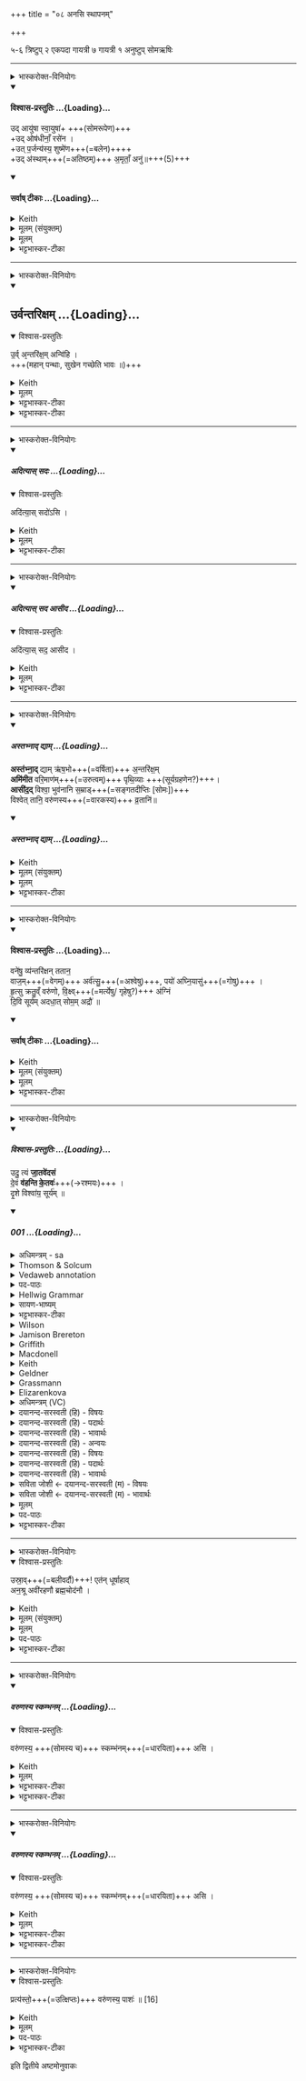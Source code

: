 +++
title = "०८ अनसि स्थापनम्"

+++

५-६ त्रिष्टुप्
२ एकपदा गायत्री
७ गायत्री
१ अनुष्टुप्
सोमऋषिः

________
<details><summary>भास्करोक्त-विनियोगः</summary>

सोमम् आदायोत्तिष्ठति।
</details>
<div class="js_include" newlevelforh1="4" title="विश्वास-प्रस्तुतिः" unfilled url="/vedAH_yajuH/taittirIyam/sArasvata-vibhAgaH/saMhitA/Rk/vishvAsa-prastutiH/1/2_somayAgArambhaH/08_anasi_sthApanam/02_ud_AyuShA.md">
<details open><summary><h4>विश्वास-प्रस्तुतिः ...{Loading}...</h4></summary>

उद् आयु॑षा स्वा॒युषा॑+ +++(सोमरूपेण)+++  
+उद् ओष॑धीनाँ॒ रसे॑न ।  
+उत् प॒र्जन्य॑स्य॒ शुष्मे॑ण+++(=बलेन)++++  
+उद् अ॑स्थाम्+++(=अतिष्ठम्)+++ अ॒मृताँ॒ अनु॑॥+++(5)+++
</details>
</div>
<div class="js_include" newlevelforh1="4" title="सर्वाष् टीकाः" unfilled url="/vedAH_yajuH/taittirIyam/sArasvata-vibhAgaH/saMhitA/Rk/sarvASh_TIkAH/1/2_somayAgArambhaH/08_anasi_sthApanam/02_ud_AyuShA.md">
<details open><summary><h4>सर्वाष् टीकाः ...{Loading}...</h4></summary>
<details><summary>Keith</summary>

Up with life, with fair life,  
Up with the sap of plants,  
Up with the force of Parjanya,  
Up have I arisen along with the immortals.
</details>
<details><summary>मूलम् (संयुक्तम्)</summary>

उदायु॑षा स्वा॒युषोदोष॑धीनाँ॒ रसे॒नोत्प॒र्जन्य॑स्य॒ शुष्मे॒णोद॑स्थाम॒मृताँ॒ अनु॑।
</details>
<details><summary>मूलम्</summary>

उदायु॑षा स्वा॒युषा  
उदोष॑धीनाँ॒ रसे॑न ।  
उत्प॒र्जन्य॑स्य॒ शुष्मे॑ण  
उद॑स्थाम॒मृताँ॒ अनु॑।  +++(व्याख्यानानुरोधेन उच्छब्दादित्वेन पादविभागः प्रदर्शितः)+++
</details>
<details><summary>भट्टभास्कर-टीका</summary>

1सोममादायोत्तिष्ठति - उदित्यन[न्व?]वसानयानुष्टुभा ॥
उच्छब्दादयश्चत्वारोपि पादाः । अस्थामिति वक्ष्यते, तेनोदित्यस्य सम्बन्धः । आयुस्सोमः अयनीयत्वादायुषोन्नस्य वा हेतुत्वात्स एव विशेष्यते । स्वायुषा शोभनमायुर्देयमस्मिन्निति स्वायुः । 'नञ्सुभ्याम्' इत्युत्तरपदान्तोदात्तत्वम् । तादृशेन त्वया सहाहं उदस्थामुत्तिष्ठामि । छान्दसो लुङ् । 'गातिस्था' इति सिचो लुक् । तदिदमोषधीनां रसेन सारेणोदस्थाम्, पर्जन्यस्य शुष्मेण बलेनोदस्थाम्, तदुभयस्यापि तदधीनत्वात् ।   
किञ्च, अमृतानमरणान् देवान् अनु लक्षीकृत्य उद्दिश्य वा त्वया सहोदस्थाम्, अमरणान् देवान् कर्तुमिति यावत् । उत्तरपदाद्युदात्तत्वे, पूर्ववद्रुत्वानुनासिकौ सांहितिकौ । 'देवता एवान्वारभ्योत्तिष्ठति' इति ब्राह्मणम् ॥
</details>
</details>
</div>






________
<details><summary>भास्करोक्त-विनियोगः</summary>

सोमवाहनम् अनो ऽभिप्रैति।
</details>
<div class="js_include" includetitle="false" newlevelforh1="2" unfilled url="/vedAH_yajuH/taittirIyam/sArasvata-vibhAgaH/saMhitA/yajuH/sarva-prastutiH/1/1_darshapUrNamAsAdi/02_barhirAstaraNam/urvantarixam.md">
<details open><summary><h2>उर्वन्तरिक्षम् ...{Loading}...</h2></summary>
<details open><summary>विश्वास-प्रस्तुतिः</summary>

उ॒र्व् अ᳙न्तरि॑क्ष॒म् अन्वि॑हि ।  
+++(महान् पन्थाः, सुखेन गच्छेति भावः ॥)+++
</details>
<details><summary>Keith</summary>

Fare along the wide atmosphere.
</details>
<details><summary>मूलम्</summary>

उ॒र्व॑न्तरि॑क्ष॒मन्वि॑हि ।
</details>
<details><summary>भट्टभास्कर-टीका</summary>

18प्रत्यागच्छति - उर्विति गायत्र्यैकपदया ॥ उरु विस्तीर्णमन्तरिक्षं अन्विहि अनुगच्छ । महान् पन्थाः, सुखेन गच्छेति भावः ॥
</details>
</details>
</div>
<details><summary>भट्टभास्कर-टीका</summary>

2सोमवाहनमनोभिप्रैति - उर्विति गायत्र्यैकपदया ॥ विस्तीर्णमाकाशमनुगच्छ निर्बाधं गच्छेति । व्याख्याता चेयम् । 'अन्तरिक्षदेवत्यो ह्येतर्हि सोमः' इति ब्राह्मणम् ॥
</details>


________
<details><summary>भास्करोक्त-विनियोगः</summary>

नीडे कृष्णाजिनमास्तृणाति।
</details>
<div class="js_include" includetitle="false" newlevelforh1="5" unfilled url="/vedAH_yajuH/taittirIyam/sArasvata-vibhAgaH/saMhitA/yajuH/sarva-prastutiH/1/2_somayAgArambhaH/08_anasi_sthApanam/adityAs_sadaH.md">
<details open><summary><h5>अदित्यास् सदः ...{Loading}...</h5></summary>
<details open><summary>विश्वास-प्रस्तुतिः</summary>

अदि॑त्या॒स् सदो॑ऽसि ।
</details>
<details><summary>Keith</summary>

Thou art the seat of Aditi.
</details>
<details><summary>मूलम्</summary>

अदि॑त्या॒स्सदो॑ऽसि ।
</details>
<details><summary>भट्टभास्कर-टीका</summary>

3नीडे कृष्णाजिनमास्तृणाति - अदित्या इति ॥ अदित्याः देवमातुः सदः सदनं लोकलक्षणं त्वमसि ॥
</details>
</details>
</div>  


________
<details><summary>भास्करोक्त-विनियोगः</summary>

तस्मिन् सोमं निदधाति।
</details>
<div class="js_include" includetitle="false" newlevelforh1="5" unfilled url="/vedAH_yajuH/taittirIyam/sArasvata-vibhAgaH/saMhitA/yajuH/sarva-prastutiH/1/2_somayAgArambhaH/08_anasi_sthApanam/adityAs_sada_AsIda.md">
<details open><summary><h5>अदित्यास् सद आसीद ...{Loading}...</h5></summary>
<details open><summary>विश्वास-प्रस्तुतिः</summary>

अदि॑त्या॒स् सद॒ आसीद ।
</details>
<details><summary>Keith</summary>

Sit on the seat of Aditi.
</details>
<details><summary>मूलम्</summary>

अदि॑त्या॒स्सद॒ आसीद ।
</details>
<details><summary>भट्टभास्कर-टीका</summary>

4तस्मिन्सोमं निदधाति - अदित्या इति ॥ अदित्यास्सदः सदन स्थानीयमेतत् कृष्णाजिनमासीद उपविश अस्मिन् ॥
</details>
</details>
</div>  


________
<details><summary>भास्करोक्त-विनियोगः</summary>

5सोमम् उपतिष्ठते - अस्तभ्नादिति त्रिष्टुभा ॥
</details>
<div class="js_include" includetitle="false" newlevelforh1="5" unfilled url="/vedAH_yajuH/taittirIyam/sArasvata-vibhAgaH/saMhitA/Rk/vishvAsa-prastutiH/1/2_somayAgArambhaH/08_anasi_sthApanam/astabhnAd_dyAm.md">
<details open><summary><h5>अस्तभ्नाद् द्याम् ...{Loading}...</h5></summary>


**अस्त॑भ्ना॒द्** द्याम् ऋ॑ष॒भो+++(=वर्षिता)+++ अ॒न्तरि॑क्ष॒म्   
**अमि॑मीत** वरि॒माण॑म्+++(=उरुत्वम्)+++ पृथि॒व्याः +++(सूर्यग्रहणेन?)+++।   
**आसी॑द॒द्** विश्वा॒ भुव॑नानि स॒म्राड्+++(=सङ्गतदीप्तिः [सोमः])+++  
विश्वेत् तानि॒ वरु॑णस्य+++(=वारकस्य)+++ व्र॒तानि॑॥

</details>
</div>
<div class="js_include" includetitle="false" newlevelforh1="5" unfilled url="/vedAH_yajuH/taittirIyam/sArasvata-vibhAgaH/saMhitA/Rk/sarvASh_TIkAH/1/2_somayAgArambhaH/08_anasi_sthApanam/astabhnAd_dyAm.md">
<details open><summary><h5>अस्तभ्नाद् द्याम् ...{Loading}...</h5></summary>
<details><summary>Keith</summary>

The bull hath stablished the sky, the atmosphere;  
Hath meted the breadth of the earth;  
Hath set him in all worlds as king.  
All these are Varuna's ordinances.
</details>
<details><summary>मूलम् (संयुक्तम्)</summary>

अस्त॑भ्ना॒द् द्यामृ॑ष॒भो अ॒न्तरि॑क्ष॒ममि॑मीत वरि॒माण॑म्पृथि॒व्या आसी॑द॒द्विश्वा॒ भुव॑नानि स॒म्राड्विश्वेत्तानि॒ वरु॑णस्य व्र॒तानि
</details>
<details><summary>मूलम्</summary>

अस्त॑भ्ना॒द्द्यामृ॑ष॒भो अ॒न्तरि॑क्ष॒म्   
अमि॑मीत वरि॒माण॑म्पृथि॒व्याः ।   
आसी॑द॒द्विश्वा॒ भुव॑नानि स॒म्राड्  
विश्वेत्तानि॒ वरु॑णस्य व्र॒तानि॑ ।
</details>
<details><summary>भट्टभास्कर-टीका</summary>

अमिमीतेति द्वितीयस्य पादस्यादिः, अत एव न निहन्यते । अस्तभ्नात् स्तब्धां दृढामकरोत् द्यां द्युलोकम् । ऋषभो वर्षिता अन्तरिक्षममिमीत मितवान् निर्मितवान् । वरिमाणं पृथिव्याः वरिमाणं उरुत्वम् । 'प्रियस्थिर' इत्यादिना वरादेशः । यद्वा - वरिमाणं वारकत्वम् । 'अन्येभ्योपि दृश्यन्ते' इति मनिन्, उञ्छादिर्द्रष्टव्यः । आसीदत् व्याप्तवान् वर्षेण । विश्वा विश्वानि च भुवनानि भूतजातानि आसीदत् इत्येव । यद्वा - अन्तरिक्षममिमीत वरिमाणं च पृथिव्या अमिमीतेत्येव । विश्वानि भुवनानि आसीदत् इत्यन्तर्भावितण्यर्थो वा आसादयति विश्वानि भुवनानीति । 'शेश्छन्दसि बहुऌअम्' इति लुक् । सम्राट् सङ्गतदीप्तिः । 'मो राजि समः क्वौ' इति मकारः । यान्येवंविधानि तानि विश्वान्येव वरुणस्य वारकस्य सोमस्य व्रतानि वीर्याणि कर्माणि, त्वमेवेन्द्रो भूत्वा तथा तथा कृतवानित्यर्थः । 'वारुण्यर्चा सादयति' इत्यादि ब्राह्मणम् ॥
</details>
</details>
</div>  


________
<details><summary>भास्करोक्त-विनियोगः</summary>

सोमं वाससा वेष्टयति।+++(4)+++
</details>
<div class="js_include" newlevelforh1="4" title="विश्वास-प्रस्तुतिः" unfilled url="/vedAH_yajuH/taittirIyam/sArasvata-vibhAgaH/saMhitA/Rk/vishvAsa-prastutiH/1/2_somayAgArambhaH/08_anasi_sthApanam/03_vaneShu_vyantarikhShan.md">
<details open><summary><h4>विश्वास-प्रस्तुतिः ...{Loading}...</h4></summary>

वने॑षु॒ व्य॑न्तरि॑क्षन् ततान॒  
वाज॒म्+++(=वेगम्)+++ अर्व॑त्सु॒+++(=अश्वेषु)+++, पयो॑ अघ्नि॒यासु॑+++(=गोषु)+++ ।  
हृ॒त्सु क्रतु॒व्ँ वरु॑णो, वि॒क्ष्व्+++(=मर्त्येषु/ गृहेषु?)+++ अ॑ग्निं   
दि॒वि सूर्य॑म् अदधा॒त् सोम॒म् अद्रौ॑ ॥
</details>
</div>
<div class="js_include" newlevelforh1="4" title="सर्वाष् टीकाः" unfilled url="/vedAH_yajuH/taittirIyam/sArasvata-vibhAgaH/saMhitA/Rk/sarvASh_TIkAH/1/2_somayAgArambhaH/08_anasi_sthApanam/03_vaneShu_vyantarikhShan.md">
<details open><summary><h4>सर्वाष् टीकाः ...{Loading}...</h4></summary>
<details><summary>Keith</summary>

He hath stretched out the sky over the woods;  
He hath placed strength in horses, milk in kine;  
Varuna hath set skill in the heart [1], Agni in dwellings,  
The sun in the sky, the Soma on the hill.
</details>
<details><summary>मूलम् (संयुक्तम्)</summary>

वने॑षु॒ व्य॑न्तरि॑क्षन्ततान॒ वाज॒मर्व॑त्सु॒ पयो॑ अघ्नि॒यासु॑ हृ॒त्सु [15]क्रतु॒व्ँवरु॑णो वि॒क्ष्व॑ग्निन्दि॒वि सूर्य॑मदधा॒त्सोम॒मद्रौ
</details>
<details><summary>मूलम्</summary>

वने॑षु॒ व्य॑न्तरि॑क्षन्ततान॒  
वाज॒मर्व॑त्सु॒ पयो॑ अघ्नि॒यासु॑ ।  
हृ॒त्सु क्रतु॒व्ँवरु॑णो वि॒क्ष्व॑ग्निं   
दि॒वि सूर्य॑मदधा॒त्सोम॒मद्रौ॑ ॥
</details>
<details><summary>भट्टभास्कर-टीका</summary>

6सोमं वाससा वेष्टयति - वनेष्विति त्रिष्टुभा । वाजमिति द्वितीयस्यादिः । हृत्स्विति तृतीयस्य । दिवीति चतुर्थस्य ॥  
वनेषु वुक्षेषु वृक्षषण्डेषु वा अन्तरिक्षं भूताकाशं विततान विस्तारितवान् । वाजं वेगमर्वत्सु अश्वेषु विततान । 'अर्वणस्त्रसावनञः' इति त्रादेशः । पयः क्षीरमघ्नियासु गोषु विततान । अहन्तव्या अघ्नियाः । 'अघ्न्यादयश्च' इति निपात्यते । हृत्सु हृदयेषु क्रतुं विज्ञानं विततान । वरुणो वरुणशब्दवाच्यस्सोमः विक्षु मर्त्येषु अग्निं विततान । दिवि सूर्यमदधात् स्थापितवान् । सोमं लतारूपमात्मानं अद्रावदधात् इत्येव । त्वमेव यथैतत्सवर्मकरोः तथा वाससा आत्मानं वेष्टयामीति ॥
</details>
</details>
</div>






________
<details><summary>भास्करोक्त-विनियोगः</summary>

सौर्यर्चा कृष्णाजिनं पुरस्तात् प्रत्यानह्यत्य् ऊर्ध्व-ग्रीवम्।  
7सौर्यर्चा कृष्णाजिनं पुरस्तात्प्रत्यानह्यत्यूर्ध्वग्रीवम् - उदुत्यमिति गायत्र्या ॥
</details>
<div class="js_include" includetitle="plain" newlevelforh1="5" title="विश्वास-प्रस्तुतिः" unfilled url="/vedAH_Rk/shAkalam/saMhitA/vishvAsa-prastutiH/01/050/01_udu_tyaM.md">
<details open><summary><h5>विश्वास-प्रस्तुतिः ...{Loading}...</h5></summary>


उदु॒ त्यं **जा॒तवे॑दसं**  
दे॒वं **व॑हन्ति के॒तवः॑**+++(→रश्मयः)+++ ।  
दृ॒शे विश्वा॑य॒ सूर्य॑म् ॥

</details>
</div>
<div class="js_include" includetitle="false" newlevelforh1="5" unfilled url="/vedAH_Rk/shAkalam/saMhitA/sarvASh_TIkAH/01/050/01_udu_tyaM.md">
<details open><summary><h5>001 ...{Loading}...</h5></summary>
<details><summary>अधिमन्त्रम् - sa</summary>

- देवता - सूर्यः
- ऋषिः - प्रस्कण्वः काण्वः
- छन्दः - गायत्री
</details>
<details><summary>Thomson & Solcum</summary>

उ꣡द् उ त्यं꣡ जात꣡वेदसं  
देवं꣡ वहन्ति केत꣡वः  
दृशे꣡ वि꣡श्वाय सू꣡रियम्
</details>
<details><summary>Vedaweb annotation</summary>

_________
**Strata**  
Cretic

_________
**Pāda-label**  
genre M  
genre M  
genre M
_________
**Morph**  
jātávedasam ← jātávedas- (nominal stem)  
{case:ACC, gender:M, number:SG}

tyám ← syá- ~ tyá- (pronoun)  
{case:ACC, gender:M, number:SG}

u ← u (invariable)  
{}

út ← út (invariable)  
{}

devám ← devá- (nominal stem)  
{case:ACC, gender:M, number:SG}

ketávaḥ ← ketú- (nominal stem)  
{case:NOM, gender:M, number:PL}

vahanti ← √vah- (root)  
{number:PL, person:3, mood:IND, tense:PRS, voice:ACT}

dr̥śé ← √dr̥ś- (root)  
{case:DAT, number:SG}

sū́ryam ← sū́rya- (nominal stem)  
{case:ACC, gender:M, number:SG}

víśvāya ← víśva- (nominal stem)  
{case:DAT, gender:M, number:SG}

</details>
<details><summary>पद-पाठः</summary>

उत् । ऊं॒ इति॑ । त्यम् । जा॒तऽवे॑दसम् । दे॒वम् । व॒ह॒न्ति॒ । के॒तवः॑ ।  
दृ॒शे । विश्वा॑य । सूर्य॑म् ॥
</details>
<details><summary>Hellwig Grammar</summary>

-   *ud*
- \[adverb\]
- “up.”

_________

- *u*
- \[adverb\]
- “ukāra; besides; now; indeed; u.”

_________

- *tyaṃ* ← *tyam* ← *tya*
- \[noun\], accusative, singular, masculine
- “that.”

_________

- *jātavedasaṃ* ← *jātavedasam* ← *jātavedas*
- \[noun\], accusative, singular, masculine
- “Agni; fire.”

_________

- *devaṃ* ← *devam* ← *deva*
- \[noun\], accusative, singular, masculine
- “Deva; Hindu deity; king; deity; Indra; deva \[word\]; God; Jina;
    Viśvedevās; mercury; natural phenomenon; gambling.”

_________

- *vahanti* ← *vah*
- \[verb\], plural, Present indikative
- “transport; bring; marry; run; drive; vāhay; drive; run; pull;
    nirvāpay; blow; transport; discharge; assume; remove.”

_________

- *ketavaḥ* ← *ketu*
- \[noun\], nominative, plural, masculine
- “banner; ketu; sunbeam; enemy; sign; Premna spinosa Roxb.; comet;
    signal; signal; luminosity.”

_________

- *dṛśe* ← *dṛś*
- \[verb noun\]
- “see; observe; view; visit; look; learn; meet; read; teach; examine;
    watch; see; notice; perceive; diagnose; travel to; show; detect;
    know; know; understand; understand; follow.”

_________

- *viśvāya* ← *viśva*
- \[noun\], dative, singular, neuter
- “ginger; myrrh; universe.”

_________

- *sūryam* ← *sūrya*
- \[noun\], accusative, singular, masculine
- “sun; Surya; sūrya \[word\]; right nostril; twelve; Calotropis
    gigantea Beng.; sūryakānta; sunlight; best.”

_________

</details>
<details><summary>सायण-भाष्यम्</summary>

**केतवः** प्रज्ञापकाः सूर्याश्वाः यद्वा सूर्यरश्मयः **सूर्यं** सर्वस्य प्रेरकमादित्यम् **उदु** **वहन्ति** ऊर्ध्वं वहन्ति । उ इति पादपूरणः । उक्तं च - ‘ मिताक्षरेष्वनर्थकाः कमीमिद्विति' (निरु. १. ९)। किमर्थम् । **विश्वाय** विश्वस्मै भुवनाय **दृशे** द्रष्टुम् । यथा सर्वे जनाः सूर्यं पश्यन्ति तथोर्ध्वं वहन्तीत्यर्थः । कीदृशं सूर्यम् । **त्यं** प्रसिद्धं **जातवेदसं** जातानां प्राणिनां वेदितारं जातप्रज्ञं जातधनं वा **देवं** द्योतमानम् । अत्र निरुक्तम् - उद्वहन्ति तं जातवेदसं देवमश्वाः केतवो रश्मयो वा सर्वेषां भूतानां संदर्शनाय सूर्यम् ' ( निरु. १२. १५) इति ॥ जातवेदसम् । जातानि वेत्तीति जातवेदाः ।  ‘ गतिकारकयोरपि पूर्वपदप्रकृतिस्वरत्वं च ' इति असुन् पूर्वपदप्रकृतिस्वरत्वं च । दृशे । 'दृशे विख्ये च (पा. सू. ३. ४. ११ ) इति तुमर्थे निपातितः । सूर्यम् ।  ‘ राजसूयसूर्यं ' इत्यादिना 'षू प्रेरणे इत्यस्मात् क्यपि रुडागमसहितो निपातितः । अतः प्रत्ययस्य पित्त्वानुदात्तत्वे धातुस्वरेणाद्युदात्तत्वम् ॥
</details>
<details><summary>भट्टभास्कर-टीका</summary>

त्यं तं जातवेदसं जातानां वेदितारम् । 'गतिकारकयोरपि' इत्यसुन्प्रत्ययः । जातप्रज्ञानं वा सूर्यं देवं देवनादिगुणयुक्तं उद्वहन्ति ऊर्ध्वं वहन्ति केतवो रश्मयः दृशे द्रष्टुम् । 'दृशे विख्ये च' इति निपात्यते । विश्वाय विश्वार्थं विश्वं लोको यथा एनं पश्येत् तदनुरूपमुद्वहन्ति । स्मैभावाभावश्छान्दंसः ।

____________
**त्यं** तं इमं **देवं जातवेदसं** जातप्रज्ञं जातानां वेदितारं **केतवो** रश्मय **उद्वहन्ति** ऊर्ध्वं वहन्ति **दृशे** द्रष्टुं **विश्वाय** विश्वार्थं, विश्वो लोको यथैनं पश्येदिति ।
___________
देवं सूर्यं जातवेदसं जातानां वेदितारं देवं केतवो रश्मयः उद्वहन्ति विस्वस्य लोकस्य दृशे दर्शनार्थमिति ॥

</details>
<details><summary>Wilson</summary>

_________
**English translation:**  

“His coursers bear on high the divine all-knowing Sun, that he may be seen by all (the worlds).”
</details>
<details><summary>Jamison Brereton</summary>

Up do the beacons convey this god Jātavedas,  
the Sun, for all to see.
</details>
<details><summary>Griffith</summary>

HIS bright rays bear him up aloft, the God who knoweth all that lives,  
     Surya, that all may look on him.
</details>
<details><summary>Macdonell</summary>

Aloft his beams now bring the god Who knows all creatures that are born, That all may look upon the Sun.
</details>
<details><summary>Keith</summary>

Thee, all-knowing god,
Thy rays bear upwards,
The sun for all to see.
_________
His rays bear up the god  
Who knoweth all,  
The sun for all to see.
</details>
<details><summary>Geldner</summary>

Dort fahren den Gott Jatavedas seine Strahlen herauf, auf daß die ganze Welt den Sonnengott schaue.
</details>
<details><summary>Grassmann</summary>

Den Wesenkenner führen schon empor die Strahlen, ihn, den Gott, Dass jedermann die Sonne schau.
</details>
<details><summary>Elizarenkova</summary>

Вот лучи везут вверх  
Того бога, Джатаведаса,  
Чтобы все (существа) увидели солнце.
</details>
<details><summary>अधिमन्त्रम् (VC)</summary>

- सूर्यः
- प्रस्कण्वः काण्वः
- निचृद्गायत्री
- षड्जः
</details>
<details><summary>दयानन्द-सरस्वती (हि) - विषयः</summary>

अब पचासवें सूक्त का आरम्भ है। उसके पहिले मंत्र में कैसे लक्षण वाला सूर्य है,इस विषय का उपदेश अगले मंत्र में किया है।
</details>
<details><summary>दयानन्द-सरस्वती (हि) - पदार्थः</summary>

पदार्थान्वयभाषाः -  हे मनुष्यो ! तुम जैसे (केतवः) किरणें (विश्वाय) सबके (दृशे) दीखने (उ) और दिखलाने के योग्य व्यवहार के लिये (त्यम्) उस (जातवेदसम्) उत्पन्न किये हुए पदार्थों को प्राप्त करनेवाले (देवम्) प्रकाशमान (सूर्य्यम्) रविमंडल को (उद्वहन्ति) ऊपर वहती हैं वैसे ही गृहाश्रम का सुख देने के लिये सुशोभित स्त्रियों को विवाह विधि से प्राप्त होओ ॥१॥
</details>
<details><summary>दयानन्द-सरस्वती (हि) - भावार्थः</summary>

भावार्थभाषाः -  धार्मिक माता पिता आदि विद्वान् लोग जैसे घोड़े रथ को और किरणें सूर्य्य को प्राप्त करती हैं ऐसे ही विद्या और धर्म के प्रकाशयुक्त अपने तुल्य स्त्रियों से सब पुरुषों का विवाह करावें ॥१॥
</details>
<details><summary>दयानन्द-सरस्वती (हि) - अन्वयः</summary>

अन्वय:  तत्रादिमे मंत्रे कीदृग्लक्षणः सूर्योऽस्तीत्युपदिश्यते।
</details>
<details><summary>दयानन्द-सरस्वती (हि) - विषयः</summary>

(उत्) ऊर्ध्वार्थे (उ) वितर्के (त्यम्) अमुम् (जातवेदसम्) यो जातान् पदार्थान् विंदति तम् (देवम्) देदीप्यमानम् (वहन्ति) प्राप्नुवन्ति (केतवः) किरणाः (दृशे) द्रष्टुं दर्शयितुं वा। इदं #केन्प्रत्ययान्तं निपातनम् (विश्वाय) सर्वेषां दशनव्यवहाराय (सूर्य्यम्) सवितृलोकम्। यास्कमुनिरिमं मंत्रमेवं व्याख्यातवान्। उद्वहन्ति तं जातवेदसं देवमश्वाः केतवो रश्मयो वा सर्वेषां भूतानां संदर्शनाय सूर्य्यम्। निरु० १२।१५। ॥१॥ #[‘दृशे विख्येच’ अ० ३।४।११। इत्यनने सूत्रेण। सं०।]
</details>
<details><summary>दयानन्द-सरस्वती (हि) - पदार्थः</summary>

पदार्थान्वयभाषाः -  हे मनुष्या ! यूयं यथा केतवो रश्मयो विश्वाय दृश उदुत्यं जातवेदसं देवं सूर्य्यमुद्वहन्ति तथा गृहाश्रमसुखदर्शनाय सुशोभनाः स्त्रिय उद्वहत ॥१॥
</details>
<details><summary>दयानन्द-सरस्वती (हि) - भावार्थः</summary>

भावार्थभाषाः -  धार्मिका जना यथाश्वा रथं किरणाश्च सूर्यं वहंत्येवं विद्याधर्मप्रकाशयुक्ताः स्वसदृशाः स्त्रियः सर्वान्पुरुषानुद्वाहयेयुः ॥१॥
</details>
<details><summary>सविता जोशी ← दयानन्द-सरस्वती (म) - विषयः</summary>

या सूक्तात परमेश्वर व अग्नीच्या कार्यकारण दृष्टान्ताद्वारे राजाचे गुणवर्णन केल्याने या सूक्तार्थाची पूर्वसूक्तार्थाबरोबर संगती जाणली पाहिजे.
</details>
<details><summary>सविता जोशी ← दयानन्द-सरस्वती (म) - भावार्थः</summary>

भावार्थभाषाः -  धार्मिक माता पिता इत्यादी विद्वान लोकांनी जसे घोडे रथाला व किरणे सूर्याला वहन करतात तसेच विद्या व धर्माने प्रकाशित असलेल्या त्यांच्या सारख्याच स्त्रियांशी पुरुषांचा विवाह करवावा. ॥ १ ॥
</details>
</details>
</div>


<details><summary>मूलम्</summary>

उदु॒त्यञ्जा॒तवे॑दसन्दे॒वव्ँव॑हन्ति के॒तवः॑ ।    
दृ॒शे विश्वा॑य॒ सूर्य॑म् ॥
</details>

<details><summary>पद-पाठः</summary>

उदिति॑ । उ॒ । त्यम् । जा॒तवे॑दस॒मिति॑ जा॒त-वे॒द॒स॒म् । दे॒वम् । व॒ह॒न्ति॒ । के॒तवः॑ ॥   
दृ॒शे । विश्वा॑य । सूर्य॑म् ॥ 
</details>

<details><summary>भट्टभास्कर-टीका</summary>

क्रियमाणेन का सङ्गतिः? उच्यते - एतस्य कर्मणस्सामर्थ्यादेतदेवं भवतीति ॥
</details>



________
<details><summary>भास्करोक्त-विनियोगः</summary>

सोम-वाहनाव् आनीयमानौ प्रतिमन्त्रयते।
</details>
<details open><summary>विश्वास-प्रस्तुतिः</summary>

उस्रा॒व्+++(=बलीवर्दौ)+++! एत॑न् धूर्षाहाव्  
अन॒श्रू अवी॑रहणौ ब्रह्म॒चोद॑नौ   ।
</details>
<details><summary>Keith</summary>

Come hither, ye oxen, strong to bear the yoke,
Tearless, slaying not man, furthering the prayer.
</details>
<details><summary>मूलम् (संयुक्तम्)</summary>

उस्रा॒वेत॑न्धूर्षाहावन॒श्रू अवी॑रहणौ ब्रह्म॒चोद॑नौ॒ वरु॑णस्य॒ स्कम्भ॑नमसि॒ वरु॑णस्य स्कम्भ॒सर्ज॑नमसि॒ प्रत्य॑स्तो॒ वरु॑णस्य॒ पाशः॑ ॥ [16]
</details>
<details><summary>मूलम्</summary>

उस्रा॒वेत॑न्धूर्षाहावन॒श्रू .... +++(विराड्-गायत्री)+++     
अवी॑रहणौ ब्रह्म॒चोद॑नौ   । +++(यजुः)+++
</details>

<details><summary>पद-पाठः</summary>

उस्रौ॑ । एति॑ । इ॒त॒म् । धू॒र्षा॒हा॒विति॑ धूः-सा॒हौ॒ । अ॒न॒श्रू इति॑ ।   
अवी॑रहणा॒वित्यवी॑र-ह॒नौ॒ । ब्र॒ह्म॒चोद॑ना॒विति॑ ब्रह्म-चोद॑नौ । 
</details>

<details><summary>भट्टभास्कर-टीका</summary>

8सोमवाहनावानीयमानौ प्रतिमन्त्रयते - उस्राविति विराजैकपदया यजुरन्तया ॥ हे उस्रौ बलीवर्दौ एतमागच्छतं धूर्षाहौ धूर्वाहौ धुरस्सोढारौ धुरं वोढुं समर्थौ । 'छन्दसि सहः' इति ण्विः, पूर्ववत् षत्वम् । अनश्रू अश्रुवर्जितौ अखिन्नौ सन्तावागच्छतम् । 'नञ्सुभ्यां' इत्युत्तरपदान्तोदात्तत्वम् । यद्वा - अनसि शकटे वोढृत्वेन श्रुतौ विख्यातौ । क्विपि तुगभावश्छान्दसः । अनो वोढृत्वेन श्रितौ वा । श्रयतेः क्विपि वर्णव्यत्ययः । तुगभावश्छान्दसः ।   
अवीरहणौ अहिंसकौ दान्तौ सन्तौ । यजुरादित्वान्न निहन्यते । ब्रह्मचोदनौ ब्रह्म अन्नं, तत्साधनत्वादिह सोम उच्यते; तस्य चोदनौ प्रस्थापयितारौ सन्तौ । कर्तरि करणे वा ल्युटि कृदुत्तरपदप्रकृतिस्वरत्वम् ॥
</details>



________
<details><summary>भास्करोक्त-विनियोगः</summary>

दक्षिणं युनक्ति।
</details>
<div class="js_include" includetitle="false" newlevelforh1="5" unfilled url="/vedAH_yajuH/taittirIyam/sArasvata-vibhAgaH/saMhitA/yajuH/sarva-prastutiH/1/2_somayAgArambhaH/08_anasi_sthApanam/varuNasya_skambhanam.md">
<details open><summary><h5>वरुणस्य स्कम्भनम् ...{Loading}...</h5></summary>
<details open><summary>विश्वास-प्रस्तुतिः</summary>

वरु॑णस्य॒ +++(सोमस्य च)+++ स्कम्भ॑नम्+++(=धारयिता)+++ असि ।
</details>
<details><summary>Keith</summary>

Thou art the pillar of Varuna.
</details>
<details><summary>मूलम्</summary>

वरु॑णस्य॒ स्कम्भ॑नमसि ।
</details>
<details><summary>भट्टभास्कर-टीका</summary>

वरुणस्य स्कम्भनं स्तम्भनमुत्पादयिता त्वमसि यागद्वारेण । यद्वा - वरुणस्य वरणीयस्य वारयितुर्वा सोमस्य स्कम्भनं धारायिता असि ॥
</details>
</details>
</div>
<details><summary>भट्टभास्कर-टीका</summary>

9दक्षिणं युनक्ति - वरुणस्येति ॥
</details>


________
<details><summary>भास्करोक्त-विनियोगः</summary>

शम्याम् अवगूहति ।
</details>
<div class="js_include" includetitle="false" newlevelforh1="5" unfilled url="/vedAH_yajuH/taittirIyam/sArasvata-vibhAgaH/saMhitA/yajuH/sarva-prastutiH/1/2_somayAgArambhaH/08_anasi_sthApanam/varuNasya_skambhanam.md">
<details open><summary><h5>वरुणस्य स्कम्भनम् ...{Loading}...</h5></summary>
<details open><summary>विश्वास-प्रस्तुतिः</summary>

वरु॑णस्य॒ +++(सोमस्य च)+++ स्कम्भ॑नम्+++(=धारयिता)+++ असि ।
</details>
<details><summary>Keith</summary>

Thou art the pillar of Varuna.
</details>
<details><summary>मूलम्</summary>

वरु॑णस्य॒ स्कम्भ॑नमसि ।
</details>
<details><summary>भट्टभास्कर-टीका</summary>

वरुणस्य स्कम्भनं स्तम्भनमुत्पादयिता त्वमसि यागद्वारेण । यद्वा - वरुणस्य वरणीयस्य वारयितुर्वा सोमस्य स्कम्भनं धारायिता असि ॥
</details>
</details>
</div>
<details><summary>भट्टभास्कर-टीका</summary>

10शम्यामवगूहति - वरुणस्येति ॥ 
</details>


________
<details><summary>भास्करोक्त-विनियोगः</summary>

योक्त्रेण बध्नाति।
</details>
<details open><summary>विश्वास-प्रस्तुतिः</summary>

प्रत्य॑स्तो॒+++(=उत्क्षिप्तः)+++ वरु॑णस्य॒ पाशः॑ ॥ [16]  
</details>
<details><summary>Keith</summary>

Varuna's noose is tied.

</details>
<details><summary>मूलम्</summary>

प्रत्य॑स्तो॒ वरु॑णस्य॒ पाशः॑ ॥ [16]
</details>
<details><summary>पद-पाठः</summary>

प्रत्य॑स्त॒ इति॒ प्रति॑-अ॒स्तः॒ । वरु॑णस्य । पाशः॑ ॥ [16]  
</details>

<details><summary>भट्टभास्कर-टीका</summary>

11योक्त्रेण बध्नाति - प्रत्यस्त इति ॥ प्रत्यस्तः उत्क्षिप्तः वरुणस्य पाशस्त्वमसि । यद्वा - त्वया बन्धने कृते वरुणस्य पाशः प्रत्यस्तः ॥

</details>

इति द्वितीये अष्टमोनुवाकः
